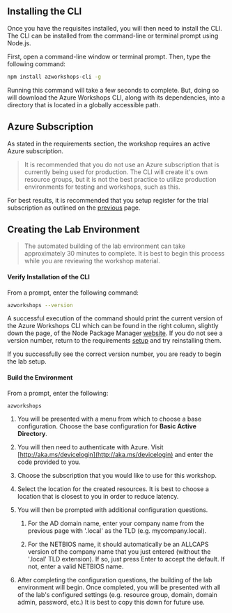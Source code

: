 ## Installing the CLI
Once you have the requisites installed, you will then need to install the CLI.  The CLI can be installed from the command-line or terminal prompt using Node.js.

First, open a command-line window or terminal prompt. Then, type the following command:

```bash
npm install azworkshops-cli -g
```
Running this command will take a few seconds to complete.  But, doing so will download the Azure Workshops CLI, along with its dependencies, into a directory that is located in a globally accessible path.

## Azure Subscription
As stated in the requirements section, the workshop requires an active Azure subscription.
> It is recommended that you do not use an Azure subscription that is currently being used for production.  The CLI will create it's own resource groups, but it is not the best practice to utilize production environments for testing and workshops, such as this.

For best results, it is recommended that you setup register for the trial subscription as outlined on the [previous](./01_Azure_Registration.md) page.

## Creating the Lab Environment
>The automated building of the lab environment can take approximately 30 minutes to complete.  It is best to begin this process while you are reviewing the workshop material.

#### Verify Installation of the CLI
From a prompt, enter the following command:
```bash
azworkshops --version
```

A successful execution of the command should print the current version of the Azure Workshops CLI which can be found in the right column, slightly down the page, of the Node Package Manager [website](https://www.npmjs.com/package/azworkshops-cli). If you do not see a version number, return to the requirements [setup](./00_Requirements.md) and try reinstalling them.

If you successfully see the correct version number, you are ready to begin the lab setup.

#### Build the Environment
From a prompt, enter the following:
```bash
azworkshops
```

  1. You will be presented with a menu from which to choose a base configuration.  Choose the base configuration for **Basic Active Directory**.
  2. You will then need to authenticate with Azure.  Visit [http://aka.ms/devicelogin](http://aka.ms/devicelogin) and enter the code provided to you.
  3. Choose the subscription that you would like to use for this workshop.
  4. Select the location for the created resources.  It is best to choose a location that is closest to you in order to reduce latency.
  5. You will then be prompted with additional configuration questions.  
  
     1. For the AD domain name, enter your company name from the previous page with '.local' as the TLD (e.g. mycompany.local).

     2. For the NETBIOS name, it should automatically be an ALLCAPS version of the company name that you just entered (without the '.local' TLD extension). If so, just press Enter to accept the default. If not, enter a valid NETBIOS name.

  6. After completing the configuration questions, the building of the lab environment will begin. Once completed, you will be presented with all of the lab's configured settings (e.g. resource group, domain, domain admin, password, etc.) It is best to copy this down for future use.
